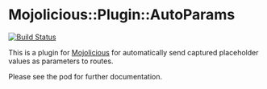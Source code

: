 Mojolicious::Plugin::AutoParams
=============================

[![Build Status](https://secure.travis-ci.org/bduggan/Mojolicious-Plugin-AutoParams.png)](http://travis-ci.org/bduggan/Mojolicious-Plugin-AutoParams)

This is a plugin for [Mojolicious](http://mojolicio.us) for automatically
send captured placeholder values as parameters to routes.

Please see the pod for further documentation.

